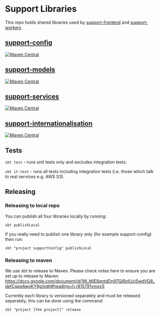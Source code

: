 # Support Libraries
This repo holds shared libraries used by [support-frontend](https://github.com/guardian/support-frontend) and [support-workers](https://github.com/guardian/support-workers)

## [support-config](./support-config/)
[![Maven Central](https://maven-badges.herokuapp.com/maven-central/com.gu/support-config_2.12/badge.svg)](https://maven-badges.herokuapp.com/maven-central/com.gu/support-config_2.11)

## [support-models](./support-models/)
[![Maven Central](https://maven-badges.herokuapp.com/maven-central/com.gu/support-models_2.12/badge.svg)](https://maven-badges.herokuapp.com/maven-central/com.gu/support-models_2.11)

## [support-services](./support-services/)
[![Maven Central](https://maven-badges.herokuapp.com/maven-central/com.gu/support-services_2.12/badge.svg)](https://maven-badges.herokuapp.com/maven-central/com.gu/support-services_2.12)

## [support-internationalisation](./support-internationalisation/)
[![Maven Central](https://maven-badges.herokuapp.com/maven-central/com.gu/support-internationalisation_2.12/badge.svg)](https://maven-badges.herokuapp.com/maven-central/com.gu/support-internationalisation_2.12)

## Tests

`sbt test` - runs unit tests only and excludes integration tests.

`sbt it:test` - runs all tests including integration tests (i.e. those which talk to real services e.g. AWS S3).

## Releasing
### Releasing to local repo

You can publish all four libraries locally by running:

`sbt publishLocal`

If you really need to publish one library only (for example support-config) then run:

`sbt "project supportConfig" publishLocal`


### Releasing to maven

We use sbt to release to Maven. Please check notes here to ensure you are set up to release to Maven:
https://docs.google.com/document/d/1M_MiE8qntdDn97QIRnIUci5wdVQ8_defCqpeAwoKY8g/edit#heading=h.r815791vmxv5

Currently each library is versioned separately and must be released separately, this can be done using the command:

`sbt "project [the project]" release`

